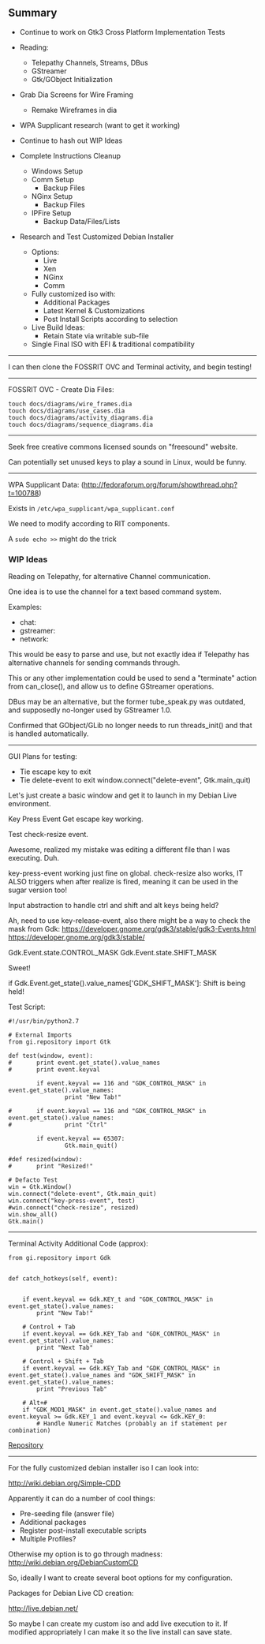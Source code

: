 
## Summary

- Continue to work on Gtk3 Cross Platform Implementation Tests


- Reading:
    - Telepathy Channels, Streams, DBus
    - GStreamer
    - Gtk/GObject Initialization

- Grab Dia Screens for Wire Framing
    - Remake Wireframes in dia


- WPA Supplicant research (want to get it working)

- Continue to hash out WIP Ideas


- Complete Instructions Cleanup
    - Windows Setup
    - Comm Setup
        - Backup Files
    - NGinx Setup
        - Backup Files
    - IPFire Setup
        - Backup Data/Files/Lists

- Research and Test Customized Debian Installer
    - Options:
        - Live
        - Xen
        - NGinx
        - Comm
    - Fully customized iso with:
        - Additional Packages
        - Latest Kernel & Customizations
        - Post Install Scripts according to selection
    - Live Build Ideas:
        - Retain State via writable sub-file
    - Single Final ISO with EFI & traditional compatibility

---


I can then clone the FOSSRIT OVC and Terminal activity, and begin testing!


---

FOSSRIT OVC - Create Dia Files:

    touch docs/diagrams/wire_frames.dia
    touch docs/diagrams/use_cases.dia
    touch docs/diagrams/activity_diagrams.dia
    touch docs/diagrams/sequence_diagrams.dia


---

Seek free creative commons licensed sounds on "freesound" website.

Can potentially set unused keys to play a sound in Linux, would be funny.


---

WPA Supplicant Data: (http://fedoraforum.org/forum/showthread.php?t=100788)

Exists in `/etc/wpa_supplicant/wpa_supplicant.conf`

We need to modify according to RIT components.

A `sudo echo >>` might do the trick



### WIP Ideas

Reading on Telepathy, for alternative Channel communication.

One idea is to use the channel for a text based command system.

Examples:

- chat: <message>
- gstreamer: <action>
- network: <action>

This would be easy to parse and use, but not exactly idea if Telepathy has alternative channels for sending commands through.

This or any other implementation could be used to send a "terminate" action from can_close(), and allow us to define GStreamer operations.

DBus may be an alternative, but the former tube_speak.py was outdated, and supposedly no-longer used by GStreamer 1.0.


Confirmed that GObject/GLib no longer needs to run threads_init() and that is handled automatically.

---

GUI Plans for testing:

- Tie escape key to exit
- Tie delete-event to exit
    window.connect("delete-event", Gtk.main_quit)


Let's just create a basic window and get it to launch in my Debian Live environment.

Key Press Event
Get escape key working.


Test check-resize event.

Awesome, realized my mistake was editing a different file than I was executing.  Duh.

key-press-event working just fine on global.
check-resize also works, IT ALSO triggers when after realize is fired, meaning it can be used in the sugar version too!

Input abstraction to handle ctrl and shift and alt keys being held?

Ah, need to use key-release-event, also there might be a way to check the mask from Gdk:
https://developer.gnome.org/gdk3/stable/gdk3-Events.html
https://developer.gnome.org/gdk3/stable/

Gdk.Event.state.CONTROL_MASK
Gdk.Event.state.SHIFT_MASK

Sweet!

if Gdk.Event.get_state().value_names['GDK_SHIFT_MASK']:
    Shift is being held!


Test Script:

    #!/usr/bin/python2.7

    # External Imports
    from gi.repository import Gtk

    def test(window, event):
    #       print event.get_state().value_names
    #       print event.keyval

            if event.keyval == 116 and "GDK_CONTROL_MASK" in event.get_state().value_names:
                    print "New Tab!"

    #       if event.keyval == 116 and "GDK_CONTROL_MASK" in event.get_state().value_names:
    #               print "Ctrl"

            if event.keyval == 65307:
                    Gtk.main_quit()

    #def resized(window):
    #       print "Resized!"

    # Defacto Test
    win = Gtk.Window()
    win.connect("delete-event", Gtk.main_quit)
    win.connect("key-press-event", test)
    #win.connect("check-resize", resized)
    win.show_all()
    Gtk.main()

---

Terminal Activity Additional Code (approx):

    from gi.repository import Gdk


    def catch_hotkeys(self, event):


        if event.keyval == Gdk.KEY_t and "GDK_CONTROL_MASK" in event.get_state().value_names:
            print "New Tab!"

        # Control + Tab
        if event.keyval == Gdk.KEY_Tab and "GDK_CONTROL_MASK" in event.get_state().value_names:
            print "Next Tab"

        # Control + Shift + Tab
        if event.keyval == Gdk.KEY_Tab and "GDK_CONTROL_MASK" in event.get_state().value_names and "GDK_SHIFT_MASK" in event.get_state().value_names:
            print "Previous Tab"

        # Alt+#
        if "GDK_MOD1_MASK" in event.get_state().value_names and event.keyval >= Gdk.KEY_1 and event.keyval <= Gdk.KEY_0:
            # Handle Numeric Matches (probably an if statement per combination)


[Repository](http://git.sugarlabs.org/projects/terminal)


---

For the fully customized debian installer iso I can look into:

http://wiki.debian.org/Simple-CDD

Apparently it can do a number of cool things:

- Pre-seeding file (answer file)
- Additional packages
- Register post-install executable scripts
- Multiple Profiles?


Otherwise my option is to go through madness:
http://wiki.debian.org/DebianCustomCD


So, ideally I want to create several boot options for my configuration.


Packages for Debian Live CD creation:

http://live.debian.net/

So maybe I can create my custom iso and add live execution to it.
If modified appropriately I can make it so the live install can save state.


